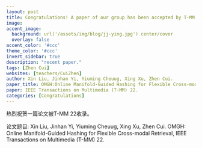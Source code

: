 ```yaml
---
layout: post
title: Congratulations! A paper of our group has been accepted by T-MM 22!
image:
accent_image:
  background: url('/assets/img/blog/jj-ying.jpg') center/cover
  overlay: false
accent_color: '#ccc'
theme_color: '#ccc'
invert_sidebar: true
description: "recent paper."
tags: [Zhen Cui]
websites: [teachers/CuiZhen]
author: Xin Liu, Jinhan Yi, Yiuming Cheuug, Xing Xu, Zhen Cui.
paper_title: OMGH:Online Manifold-Guided Hashing for Flexible Cross-modal Retrieval
paper: IEEE Transactions on Multimedia (T-MM) 22.
categories: [Congratulations]
---
```


热烈祝贺一篇论文被T-MM 22收录。

论文题目: Xin Liu, Jinhan Yi, Yiuming Cheuug, Xing Xu, Zhen Cui. OMGH: Online Manifold-Guided Hashing for Flexible Cross-modal Retrieval, IEEE Transactions on Multimedia (T-MM) 22.